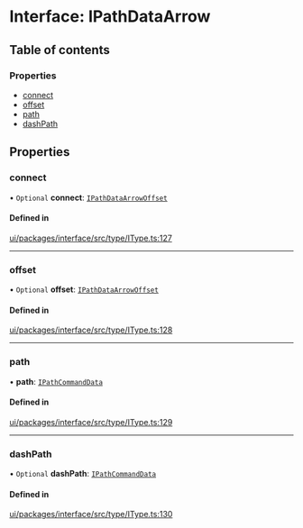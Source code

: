 # Interface: IPathDataArrow

## Table of contents

### Properties

- [connect](IPathDataArrow.md#connect)
- [offset](IPathDataArrow.md#offset)
- [path](IPathDataArrow.md#path)
- [dashPath](IPathDataArrow.md#dashpath)

## Properties

### connect

• `Optional` **connect**: [`IPathDataArrowOffset`](IPathDataArrowOffset.md)

#### Defined in

[ui/packages/interface/src/type/IType.ts:127](https://github.com/leaferjs/leafer-ui/blob/d5b15f5/packages/interface/src/type/IType.ts#L127)

___

### offset

• `Optional` **offset**: [`IPathDataArrowOffset`](IPathDataArrowOffset.md)

#### Defined in

[ui/packages/interface/src/type/IType.ts:128](https://github.com/leaferjs/leafer-ui/blob/d5b15f5/packages/interface/src/type/IType.ts#L128)

___

### path

• **path**: [`IPathCommandData`](../modules.md#ipathcommanddata)

#### Defined in

[ui/packages/interface/src/type/IType.ts:129](https://github.com/leaferjs/leafer-ui/blob/d5b15f5/packages/interface/src/type/IType.ts#L129)

___

### dashPath

• `Optional` **dashPath**: [`IPathCommandData`](../modules.md#ipathcommanddata)

#### Defined in

[ui/packages/interface/src/type/IType.ts:130](https://github.com/leaferjs/leafer-ui/blob/d5b15f5/packages/interface/src/type/IType.ts#L130)
